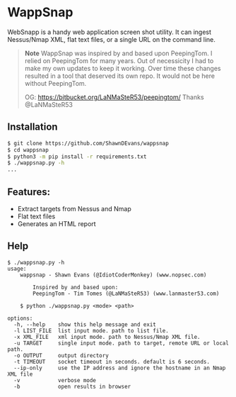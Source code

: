 # WappSnap

WebSnapp is a handy web application screen shot utility. It can ingest Nessus/Nmap XML, flat text files, or a single URL on the command line. 


> **Note**
> WappSnap was inspired by and based upon PeepingTom. I relied on PeepingTom for many years. Out of necessicity I had to make my own updates to keep it working. Over time these changes resulted in a tool that deserved its own repo. It would not be here without PeepingTom.
>
> OG: https://bitbucket.org/LaNMaSteR53/peepingtom/
> Thanks @LaNMaSteR53

## Installation

```bash
$ git clone https://github.com/ShawnDEvans/wappsnap
$ cd wappsnap
$ python3 -m pip install -r requirements.txt
$ ./wappsnap.py -h
...
```

## Features:
- Extract targets from Nessus and Nmap
- Flat text files
- Generates an HTML report

## Help
```
$ ./wappsnap.py -h
usage: 
    wappsnap - Shawn Evans (@IdiotCoderMonkey) (www.nopsec.com)

        Inspired by and based upon:
        PeepingTom - Tim Tomes (@LaNMaSteR53) (www.lanmaster53.com)

    $ python ./wappsnap.py <mode> <path>

options:
  -h, --help    show this help message and exit
  -l LIST_FILE  list input mode. path to list file.
  -x XML_FILE   xml input mode. path to Nessus/Nmap XML file.
  -u TARGET     single input mode. path to target, remote URL or local path.
  -o OUTPUT     output directory
  -t TIMEOUT    socket timeout in seconds. default is 6 seconds.
  --ip-only     use the IP address and ignore the hostname in an Nmap XML file
  -v            verbose mode
  -b            open results in browser

```
